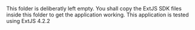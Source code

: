 This folder is deliberatly left empty. You shall copy the ExtJS SDK files inside this folder to get the application working. This application is tested using ExtJS 4.2.2
